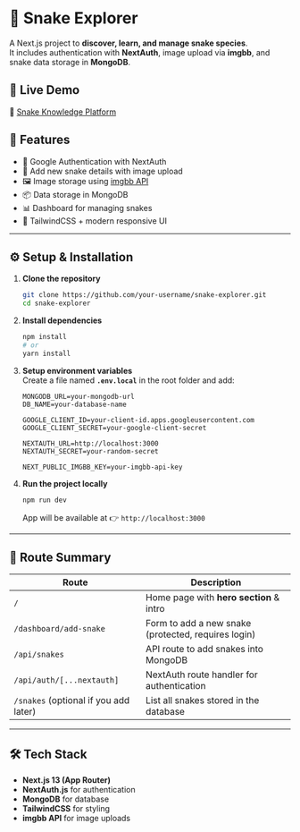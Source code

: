 # 🐍 Snake Explorer

A Next.js project to **discover, learn, and manage snake species**.  
It includes authentication with **NextAuth**, image upload via **imgbb**, and snake data storage in **MongoDB**.  

## 🚀 Live Demo  
🔗 [Snake Knowledge Platform](https://y-gold-gamma.vercel.app/)

## 🚀 Features
- 🔐 Google Authentication with NextAuth  
- 📝 Add new snake details with image upload  
- 🖼️ Image storage using [imgbb API](https://api.imgbb.com/)  
- 📦 Data storage in MongoDB  
- 📊 Dashboard for managing snakes  
- 🎨 TailwindCSS + modern responsive UI  

---

## ⚙️ Setup & Installation

1. **Clone the repository**
   ```bash
   git clone https://github.com/your-username/snake-explorer.git
   cd snake-explorer
   ```

2. **Install dependencies**
   ```bash
   npm install
   # or
   yarn install
   ```

3. **Setup environment variables**  
   Create a file named **`.env.local`** in the root folder and add:
   ```env
   MONGODB_URL=your-mongodb-url
   DB_NAME=your-database-name

   GOOGLE_CLIENT_ID=your-client-id.apps.googleusercontent.com
   GOOGLE_CLIENT_SECRET=your-google-client-secret

   NEXTAUTH_URL=http://localhost:3000
   NEXTAUTH_SECRET=your-random-secret

   NEXT_PUBLIC_IMGBB_KEY=your-imgbb-api-key
   ```

4. **Run the project locally**
   ```bash
   npm run dev
   ```

   App will be available at 👉 `http://localhost:3000`

---

## 📍 Route Summary

| Route | Description |
|-------|-------------|
| `/` | Home page with **hero section** & intro |
| `/dashboard/add-snake` | Form to add a new snake (protected, requires login) |
| `/api/snakes` | API route to add snakes into MongoDB |
| `/api/auth/[...nextauth]` | NextAuth route handler for authentication |
| `/snakes` (optional if you add later) | List all snakes stored in the database |

---

## 🛠️ Tech Stack
- **Next.js 13 (App Router)**
- **NextAuth.js** for authentication  
- **MongoDB** for database  
- **TailwindCSS** for styling  
- **imgbb API** for image uploads  
